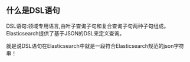 ## 什么是DSL语句

DSL语句:领域专用语言,由叶子查询子句和复合查询子句两种子句组成。 Elasticsearch提供了基于JSON的DSL来定义查询。

就是说DSL语句在Elasticsearch中就是一段符合Elasticsearch规范的json字符串！